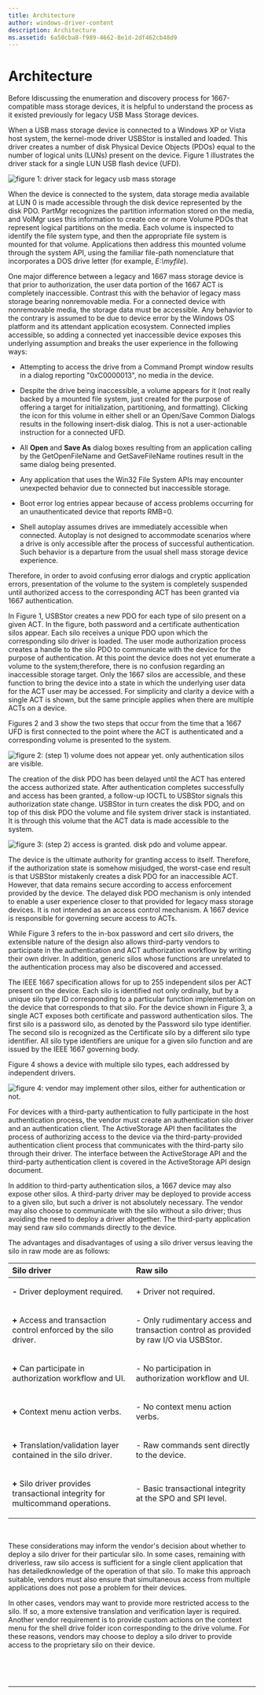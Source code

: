 ```yaml
---
title: Architecture
author: windows-driver-content
description: Architecture
ms.assetid: 6a50cba8-f989-4662-8e1d-2df462cb48d9
---
```


# Architecture


Before ldiscussing the enumeration and discovery process for 1667-compatible mass storage devices, it is helpful to understand the process as it existed previously for legacy USB Mass Storage devices.

When a USB mass storage device is connected to a Windows XP or Vista host system, the kernel-mode driver USBStor is installed and loaded. This driver creates a number of disk Physical Device Objects (PDOs) equal to the number of logical units (LUNs) present on the device. Figure 1 illustrates the driver stack for a single LUN USB flash device (UFD).

![figure 1: driver stack for legacy usb mass storage](images/enhancedstorage-1.png)

When the device is connected to the system, data storage media available at LUN 0 is made accessible through the disk device represented by the disk PDO. PartMgr recognizes the partition information stored on the media, and VolMgr uses this information to create one or more Volume PDOs that represent logical partitions on the media. Each volume is inspected to identify the file system type, and then the appropriate file system is mounted for that volume. Applications then address this mounted volume through the system API, using the familiar file-path nomenclature that incorporates a DOS drive letter (for example, *E:\\myfile*).

One major difference between a legacy and 1667 mass storage device is that prior to authorization, the user data portion of the 1667 ACT is completely inaccessible. Contrast this with the behavior of legacy mass storage bearing nonremovable media. For a connected device with nonremovable media, the storage data must be accessible. Any behavior to the contrary is assumed to be due to device error by the Windows OS platform and its attendant application ecosystem. Connected implies accessible, so adding a connected yet inaccessible device exposes this underlying assumption and breaks the user experience in the following ways:

-   Attempting to access the drive from a Command Prompt window results in a dialog reporting "0xC0000013", no media in the device.

-   Despite the drive being inaccessible, a volume appears for it (not really backed by a mounted file system, just created for the purpose of offering a target for initialization, partitioning, and formatting). Clicking the icon for this volume in either shell or an Open/Save Common Dialogs results in the following insert-disk dialog. This is not a user-actionable instruction for a connected UFD.

-   All **Open** and **Save As** dialog boxes resulting from an application calling by the GetOpenFileName and GetSaveFileName routines result in the same dialog being presented.

-   Any application that uses the Win32 File System APIs may encounter unexpected behavior due to connected but inaccessible storage.

-   Boot error log entries appear because of access problems occurring for an unauthenticated device that reports RMB=0.

-   Shell autoplay assumes drives are immediately accessible when connected. Autoplay is not designed to accommodate scenarios where a drive is only accessible after the process of successful authentication. Such behavior is a departure from the usual shell mass storage device experience.

Therefore, in order to avoid confusing error dialogs and cryptic application errors, presentation of the volume to the system is completely suspended until authorized access to the corresponding ACT has been granted via 1667 authentication.

In Figure 1, USBStor creates a new PDO for each type of silo present on a given ACT. In the figure, both password and a certificate authentication silos appear. Each silo receives a unique PDO upon which the corresponding silo driver is loaded. The user mode authorization process creates a handle to the silo PDO to communicate with the device for the purpose of authentication. At this point the device does not yet enumerate a volume to the system;therefore, there is no confusion regarding an inaccessible storage target. Only the 1667 silos are accessible, and these function to bring the device into a state in which the underlying user data for the ACT user may be accessed. For simplicity and clarity a device with a single ACT is shown, but the same principle applies when there are multiple ACTs on a device.

Figures 2 and 3 show the two steps that occur from the time that a 1667 UFD is first connected to the point where the ACT is authenticated and a corresponding volume is presented to the system.

![figure 2: (step 1) volume does not appear yet. only authentication silos are visible.](images/enhancedstorage-2.png)

The creation of the disk PDO has been delayed until the ACT has entered the access authorized state. After authentication completes successfully and access has been granted, a follow-up IOCTL to USBStor signals this authorization state change. USBStor in turn creates the disk PDO, and on top of this disk PDO the volume and file system driver stack is instantiated. It is through this volume that the ACT data is made accessible to the system.

![figure 3: (step 2) access is granted. disk pdo and volume appear.](images/enhancedstorage-3.png)

The device is the ultimate authority for granting access to itself. Therefore, if the authorization state is somehow misjudged, the worst-case end result is that USBStor mistakenly creates a disk PDO for an inaccessible ACT. However, that data remains secure according to access enforcement provided by the device. The delayed disk PDO mechanism is only intended to enable a user experience closer to that provided for legacy mass storage devices. It is not intended as an access control mechanism. A 1667 device is responsible for governing secure access to ACTs.

While Figure 3 refers to the in-box password and cert silo drivers, the extensible nature of the design also allows third-party vendors to participate in the authentication and ACT authorization workflow by writing their own driver. In addition, generic silos whose functions are unrelated to the authentication process may also be discovered and accessed.

The IEEE 1667 specification allows for up to 255 independent silos per ACT present on the device. Each silo is identified not only ordinally, but by a unique silo type ID corresponding to a particular function implementation on the device that corresponds to that silo. For the device shown in Figure 3, a single ACT exposes both certificate and password authentication silos. The first silo is a password silo, as denoted by the Password silo type identifier. The second silo is recognized as the Certificate silo by a different silo type identifier. All silo type identifiers are unique for a given silo function and are issued by the IEEE 1667 governing body.

Figure 4 shows a device with multiple silo types, each addressed by independent drivers.

![figure 4: vendor may implement other silos, either for authentication or not.](images/enhancedstorage-4.png)

For devices with a third-party authentication to fully participate in the host authentication process, the vendor must create an authentication silo driver and an authentication client. The ActiveStorage API then facilitates the process of authorizing access to the device via the third-party-provided authentication client process that communicates with the third-party silo through their driver. The interface between the ActiveStorage API and the third-party authentication client is covered in the ActiveStorage API design document.

In addition to third-party authentication silos, a 1667 device may also expose other silos. A third-party driver may be deployed to provide access to a given silo, but such a driver is not absolutely necessary. The vendor may also choose to communicate with the silo without a silo driver; thus avoiding the need to deploy a driver altogether. The third-party application may send raw silo commands directly to the device.

The advantages and disadvantages of using a silo driver versus leaving the silo in raw mode are as follows:

<table>
<colgroup>
<col width="50%" />
<col width="50%" />
</colgroup>
<thead>
<tr class="header">
<th align="left">Silo driver</th>
<th align="left">Raw silo</th>
</tr>
</thead>
<tbody>
<tr class="odd">
<td align="left"><p><strong>-</strong> Driver deployment required.</p></td>
<td align="left"><p>+ Driver not required.</p></td>
</tr>
<tr class="even">
<td align="left"><p><strong>+</strong> Access and transaction control enforced by the silo driver.</p></td>
<td align="left"><p>- Only rudimentary access and transaction control as provided by raw I/O via USBStor.</p></td>
</tr>
<tr class="odd">
<td align="left"><p><strong>+</strong> Can participate in authorization workflow and UI.</p></td>
<td align="left"><p>- No participation in authorization workflow and UI.</p></td>
</tr>
<tr class="even">
<td align="left"><p><strong>+</strong> Context menu action verbs.</p></td>
<td align="left"><p>- No context menu action verbs.</p></td>
</tr>
<tr class="odd">
<td align="left"><p><strong>+</strong> Translation/validation layer contained in the silo driver.</p></td>
<td align="left"><p>- Raw commands sent directly to the device.</p></td>
</tr>
<tr class="even">
<td align="left"><p><strong>+</strong> Silo driver provides transactional integrity for multicommand operations.</p></td>
<td align="left"><p>- Basic transactional integrity at the SPO and SPI level.</p></td>
</tr>
</tbody>
</table>

 

These considerations may inform the vendor's decision about whether to deploy a silo driver for their particular silo. In some cases, remaining with driverless, raw silo access is sufficient for a single client application that has detailedknowledge of the operation of that silo. To make this approach suitable, vendors must also ensure that simultaneous access from multiple applications does not pose a problem for their devices.

In other cases, vendors may want to provide more restricted access to the silo. If so, a more extensive translation and verification layer is required. Another vendor requirement is to provide custom actions on the context menu for the shell drive folder icon corresponding to the drive volume. For these reasons, vendors may choose to deploy a silo driver to provide access to the proprietary silo on their device.

 

 


--------------------


